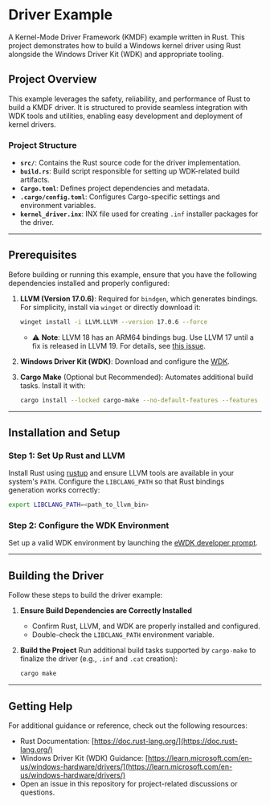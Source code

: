 ﻿# Driver Example

A Kernel-Mode Driver Framework (KMDF) example written in Rust. This project demonstrates how to build a Windows kernel
driver using Rust alongside the Windows Driver Kit (WDK) and appropriate tooling.

## Project Overview

This example leverages the safety, reliability, and performance of Rust to build a KMDF driver. It is structured to
provide seamless integration with WDK tools and utilities, enabling easy development and deployment of kernel drivers.

### Project Structure

- **`src/`**: Contains the Rust source code for the driver implementation.
- **`build.rs`**: Build script responsible for setting up WDK-related build artifacts.
- **`Cargo.toml`**: Defines project dependencies and metadata.
- **`.cargo/config.toml`**: Configures Cargo-specific settings and environment variables.
- **`kernel_driver.inx`**: INX file used for creating `.inf` installer packages for the driver.

---

## Prerequisites

Before building or running this example, ensure that you have the following dependencies installed and properly
configured:

1. **LLVM (Version 17.0.6)**: Required for `bindgen`, which generates bindings. For simplicity, install via `winget` or
   directly download it:
   ```bash
   winget install -i LLVM.LLVM --version 17.0.6 --force
   ```
    - ⚠️ **Note**: LLVM 18 has an ARM64 bindings bug. Use LLVM 17 until a fix is released in LLVM 19. For details,
      see [this issue](https://github.com/rust-lang/rust-bindgen/issues/2842).

2. **Windows Driver Kit (WDK)**: Download and configure
   the [WDK](https://learn.microsoft.com/en-us/windows-hardware/drivers/download-the-wdk).
3. **Cargo Make** (Optional but Recommended): Automates additional build tasks. Install it with:
   ```bash
   cargo install --locked cargo-make --no-default-features --features tls-native
   ```

---

## Installation and Setup

### Step 1: Set Up Rust and LLVM

Install Rust using [rustup](https://rustup.rs/) and ensure LLVM tools are available in your system's `PATH`. Configure
the `LIBCLANG_PATH` so that Rust bindings generation works correctly:

```bash
export LIBCLANG_PATH=<path_to_llvm_bin>
```

### Step 2: Configure the WDK Environment

Set up a valid WDK environment by launching
the [eWDK developer prompt](https://learn.microsoft.com/en-us/windows-hardware/drivers/develop/using-the-enterprise-wdk#getting-started).

---

## Building the Driver

Follow these steps to build the driver example:

1. **Ensure Build Dependencies are Correctly Installed**
    - Confirm Rust, LLVM, and WDK are properly installed and configured.
    - Double-check the `LIBCLANG_PATH` environment variable.

2. **Build the Project**
   Run additional build tasks supported by `cargo-make` to finalize the driver (e.g., `.inf` and `.cat` creation):
   ```bash
   cargo make
   ```

---

## Getting Help

For additional guidance or reference, check out the following resources:

- Rust Documentation: [https://doc.rust-lang.org/](https://doc.rust-lang.org/)
- Windows Driver Kit (WDK)
  Guidance: [https://learn.microsoft.com/en-us/windows-hardware/drivers/](https://learn.microsoft.com/en-us/windows-hardware/drivers/)
- Open an issue in this repository for project-related discussions or questions.
